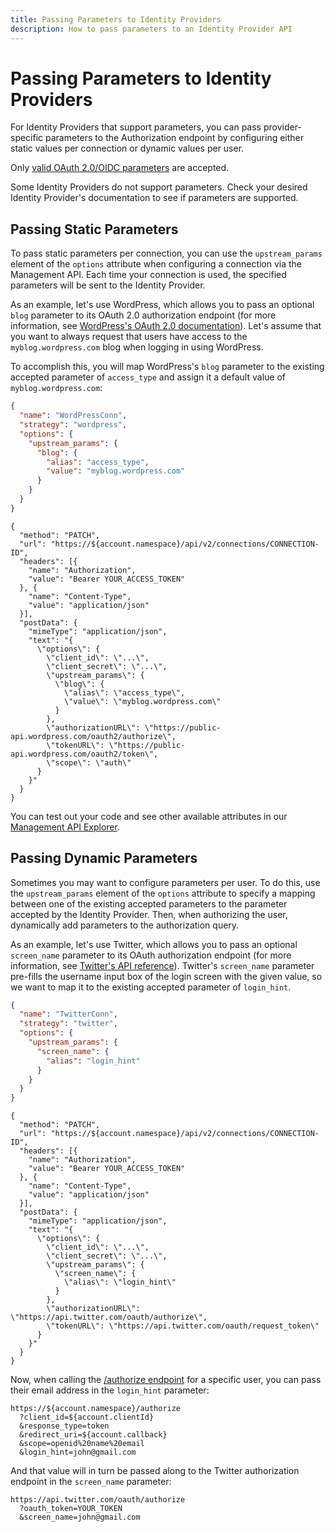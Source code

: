 ```yaml
---
title: Passing Parameters to Identity Providers
description: How to pass parameters to an Identity Provider API
---
```

# Passing Parameters to Identity Providers

For Identity Providers that support parameters, you can pass provider-specific parameters to the Authorization endpoint by configuring either static values per connection or dynamic values per user.

Only [valid OAuth 2.0/OIDC parameters](http://openid.net/specs/openid-connect-core-1_0.html#AuthorizationEndpoint) are accepted.

Some Identity Providers do not support parameters. Check your desired Identity Provider's documentation to see if parameters are supported.

## Passing Static Parameters

To pass static parameters per connection, you can use the `upstream_params` element of the `options` attribute when configuring a connection via the Management API. Each time your connection is used, the specified parameters will be sent to the Identity Provider.

As an example, let's use WordPress, which allows you to pass an optional `blog` parameter to its OAuth 2.0 authorization endpoint (for more information, see [WordPress's OAuth 2.0 documentation](https://developer.wordpress.com/docs/oauth2/)). Let's assume that you want to always request that users have access to the `myblog.wordpress.com` blog when logging in using WordPress.

To accomplish this, you will map WordPress's `blog` parameter to the existing accepted parameter of `access_type` and assign it a default value of `myblog.wordpress.com`:

```json
{
  "name": "WordPressConn",
  "strategy": "wordpress",
  "options": {
    "upstream_params": {
      "blog": {
        "alias": "access_type",
        "value": "myblog.wordpress.com"
      }
    }
  }
}
```

```har
{
  "method": "PATCH",
  "url": "https://${account.namespace}/api/v2/connections/CONNECTION-ID",
  "headers": [{
    "name": "Authorization",
    "value": "Bearer YOUR_ACCESS_TOKEN"
  }, {
    "name": "Content-Type",
    "value": "application/json"
  }],
  "postData": {
    "mimeType": "application/json",
    "text": "{ 
      \"options\": { 
        \"client_id\": \"...\", 
        \"client_secret\": \"...\", 
        \"upstream_params\": { 
          \"blog\": { 
            \"alias\": \"access_type\",
            \"value\": \"myblog.wordpress.com\"
          }
        }, 
        \"authorizationURL\": \"https://public-api.wordpress.com/oauth2/authorize\", 
        \"tokenURL\": \"https://public-api.wordpress.com/oauth2/token\",
        \"scope\": \"auth\" 
      } 
    }"
  }
}
```

You can test out your code and see other available attributes in our [Management API Explorer](/api/management/v2#!/Connections/post_connections).


## Passing Dynamic Parameters

Sometimes you may want to configure parameters per user. To do this, use the `upstream_params` element of the `options` attribute to specify a mapping between one of the existing accepted parameters to the parameter accepted by the Identity Provider. Then, when authorizing the user, dynamically add parameters to the authorization query.

As an example, let's use Twitter, which allows you to pass an optional `screen_name` parameter to its OAuth authorization endpoint (for more information, see [Twitter's API reference](https://developer.twitter.com/en/docs/basics/authentication/api-reference/authorize)). Twitter's `screen_name` parameter pre-fills the username input box of the login screen with the given value, so we want to map it to the existing accepted parameter of `login_hint`.

```json
{
  "name": "TwitterConn",
  "strategy": "twitter",
  "options": {
    "upstream_params": {
      "screen_name": {
        "alias": "login_hint"
      }
    }
  }
}
```

```har
{
  "method": "PATCH",
  "url": "https://${account.namespace}/api/v2/connections/CONNECTION-ID",
  "headers": [{
    "name": "Authorization",
    "value": "Bearer YOUR_ACCESS_TOKEN"
  }, {
    "name": "Content-Type",
    "value": "application/json"
  }],
  "postData": {
    "mimeType": "application/json",
    "text": "{ 
      \"options\": { 
        \"client_id\": \"...\", 
        \"client_secret\": \"...\", 
        \"upstream_params\": { 
          \"screen_name\": { 
            \"alias\": \"login_hint\" 
          } 
        },  
        \"authorizationURL\": \"https://api.twitter.com/oauth/authorize\",
        \"tokenURL\": \"https://api.twitter.com/oauth/request_token\" 
      } 
    }"
  }
}
```

Now, when calling the [/authorize endpoint](/api/authentication#authorize-client) for a specific user, you can pass their email address in the `login_hint` parameter:

```text
https://${account.namespace}/authorize
  ?client_id=${account.clientId}
  &response_type=token
  &redirect_uri=${account.callback}
  &scope=openid%20name%20email
  &login_hint=john@gmail.com
```

And that value will in turn be passed along to the Twitter authorization endpoint in the `screen_name` parameter:

```text
https://api.twitter.com/oauth/authorize
  ?oauth_token=YOUR_TOKEN
  &screen_name=john@gmail.com
```

